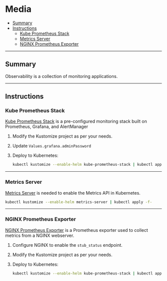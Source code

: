 # Media

* [Summary](#summary)
* [Instructions](#instructions)
  * [Kube Prometheus Stack](#kube-prometheus-stack)
  * [Metrics Server](#metrics-server)
  * [NGINX Prometheus Exporter](#nginx-prometheus-exporter)

<hr>

## Summary

Observability is a collection of monitoring applications.

<hr>

## Instructions

### Kube Prometheus Stack

[Kube Prometheus Stack](https://github.com/prometheus-community/helm-charts/tree/main/charts/kube-prometheus-stack) is a pre-configured monitoring stack built on Prometheus, Grafana, and AlertManager

1. Modify the Kustomize project as per your needs.

2. Update `Values.grafana.adminPassword`

3. Deploy to Kubernetes:
   ```bash
   kubectl kustomize --enable-helm kube-prometheus-stack | kubectl apply -f-
   ```
<hr>

### Metrics Server

[Metrics Server](https://github.com/kubernetes-sigs/metrics-server) is needed to enable the Metrics API in Kubernetes.

```bash
kubectl kustomize --enable-helm metrics-server | kubectl apply -f-
```

<hr>

### NGINX Prometheus Exporter

[NGINX Prometheus Exporter](https://github.com/nginxinc/nginx-prometheus-exporter) is a Prometheus exporter used to collect metrics from a NGINX webserver.

1. Configure NGINX to enable the `stub_status` endpoint.

2. Modify the Kustomize project as per your needs.

3. Deploy to Kubernetes:
   ```bash
   kubectl kustomize --enable-helm kube-prometheus-stack | kubectl apply -f-
   ```

